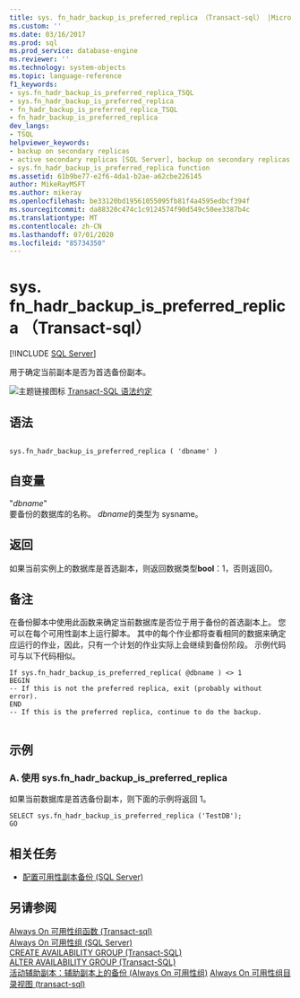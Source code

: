 ```yaml
---
title: sys. fn_hadr_backup_is_preferred_replica （Transact-sql） |Microsoft Docs
ms.custom: ''
ms.date: 03/16/2017
ms.prod: sql
ms.prod_service: database-engine
ms.reviewer: ''
ms.technology: system-objects
ms.topic: language-reference
f1_keywords:
- sys.fn_hadr_backup_is_preferred_replica_TSQL
- sys.fn_hadr_backup_is_preferred_replica
- fn_hadr_backup_is_preferred_replica_TSQL
- fn_hadr_backup_is_preferred_replica
dev_langs:
- TSQL
helpviewer_keywords:
- backup on secondary replicas
- active secondary replicas [SQL Server], backup on secondary replicas
- sys.fn_hadr_backup_is_preferred_replica function
ms.assetid: 61b9be77-e2f6-4da1-b2ae-a62cbe226145
author: MikeRayMSFT
ms.author: mikeray
ms.openlocfilehash: be33120bd19561055095fb81f4a4595edbcf394f
ms.sourcegitcommit: da88320c474c1c9124574f90d549c50ee3387b4c
ms.translationtype: MT
ms.contentlocale: zh-CN
ms.lasthandoff: 07/01/2020
ms.locfileid: "85734350"
---
```

# <a name="sysfn_hadr_backup_is_preferred_replica--transact-sql"></a>sys. fn_hadr_backup_is_preferred_replica （Transact-sql）
[!INCLUDE [SQL Server](../../includes/applies-to-version/sqlserver.md)]

  用于确定当前副本是否为首选备份副本。  
  
 ![主题链接图标](../../database-engine/configure-windows/media/topic-link.gif "“主题链接”图标") [Transact-SQL 语法约定](../../t-sql/language-elements/transact-sql-syntax-conventions-transact-sql.md)  
  
## <a name="syntax"></a>语法  
  
```  
  
sys.fn_hadr_backup_is_preferred_replica ( 'dbname' )  
```  
  
## <a name="arguments"></a>自变量  
 "*dbname*"  
 要备份的数据库的名称。 *dbname*的类型为 sysname。  
  
## <a name="returns"></a>返回  
 如果当前实例上的数据库是首选副本，则返回数据类型**bool**：1，否则返回0。  
  
## <a name="remarks"></a>备注  
 在备份脚本中使用此函数来确定当前数据库是否位于用于备份的首选副本上。 您可以在每个可用性副本上运行脚本。 其中的每个作业都将查看相同的数据来确定应运行的作业，因此，只有一个计划的作业实际上会继续到备份阶段。 示例代码可与以下代码相似。  
  
```  
If sys.fn_hadr_backup_is_preferred_replica( @dbname ) <> 1   
BEGIN  
-- If this is not the preferred replica, exit (probably without error).  
END  
-- If this is the preferred replica, continue to do the backup.  
  
```  
  
## <a name="examples"></a>示例  
  
### <a name="a-using-sysfn_hadr_backup_is_preferred_replica"></a>A. 使用 sys.fn_hadr_backup_is_preferred_replica  
 如果当前数据库是首选备份副本，则下面的示例将返回 1。  
  
```  
SELECT sys.fn_hadr_backup_is_preferred_replica ('TestDB');  
GO  
```  
  
##  <a name="related-tasks"></a><a name="RelatedTasks"></a> 相关任务  
  
-   [配置可用性副本备份 (SQL Server)](../../database-engine/availability-groups/windows/configure-backup-on-availability-replicas-sql-server.md)  
  
## <a name="see-also"></a>另请参阅  
 [Always On 可用性组函数 &#40;Transact-sql&#41;](../../relational-databases/system-functions/always-on-availability-groups-functions-transact-sql.md)   
 [Always On 可用性组 &#40;SQL Server&#41;](../../database-engine/availability-groups/windows/always-on-availability-groups-sql-server.md)   
 [CREATE AVAILABILITY GROUP (Transact-SQL)](../../t-sql/statements/create-availability-group-transact-sql.md)   
 [ALTER AVAILABILITY GROUP (Transact-SQL)](../../t-sql/statements/alter-availability-group-transact-sql.md)   
 [活动辅助副本：辅助副本上的备份 &#40;Always On 可用性组&#41;](../../database-engine/availability-groups/windows/active-secondaries-backup-on-secondary-replicas-always-on-availability-groups.md) [Always On 可用性组目录视图 &#40;transact-sql&#41;](../../relational-databases/system-catalog-views/always-on-availability-groups-catalog-views-transact-sql.md)      
  
  
